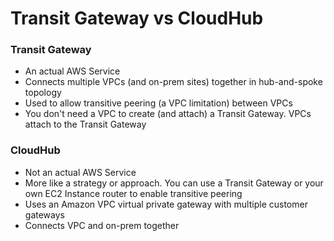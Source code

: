 # Transit Gateway vs CloudHub

### Transit Gateway
* An actual AWS Service
* Connects multiple VPCs (and on-prem sites) together in hub-and-spoke topology
* Used to allow transitive peering (a VPC limitation) between VPCs
* You don't need a VPC to create (and attach) a Transit Gateway. VPCs attach to the Transit Gateway


### CloudHub
* Not an actual AWS Service
* More like a strategy or approach. You can use a Transit Gateway or your own EC2 Instance router to enable transitive peering
* Uses an Amazon VPC virtual private gateway with multiple customer gateways
* Connects VPC and on-prem together
